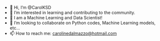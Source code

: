 - 👋 Hi, I’m @CarolKSD
- 👀 I’m interested in learning and contributing to the community.
- 🌱 I am a Machine Learning and Data Scientist!
- 💞️ I’m looking to collaborate on Python codes, Machine Learning models, etc...
- 📫 How to reach me: carolinedalmazzo@hotmail.com

<!---
CarolKSD/CarolKSD is a ✨ special ✨ repository because its `README.md` (this file) appears on your GitHub profile.
You can click the Preview link to take a look at your changes.
--->

